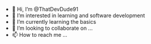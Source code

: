- 👋 Hi, I’m @ThatDevDude91
- 👀 I’m interested in learning and software development
- 🌱 I’m currently learning the basics
- 💞️ I’m looking to collaborate on ...
- 📫 How to reach me ...

<!---
ThatDevDude91/ThatDevDude91 is a ✨ special ✨ repository because its `README.md` (this file) appears on your GitHub profile.
You can click the Preview link to take a look at your changes.
--->
